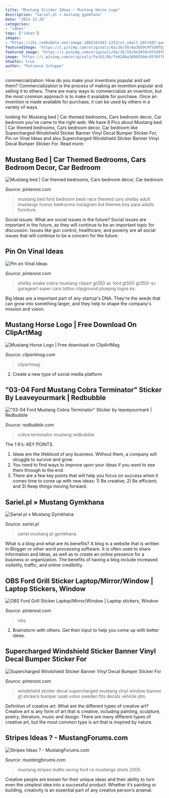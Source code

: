 ```yaml
---
title: "Mustang Sticker Ideas ~ Mustang Horse Logo"
description: "Sariel.pl » mustang gymkhana"
date: "2022-12-26"
categories:
- "ideas"
tags: ["ideas"]
images:
- "https://ih1.redbubble.net/image.1003163493.1253/st,small,507x507-pad,600x600,f8f8f8.jpg"
featuredImage: "https://i.pinimg.com/originals/6a/36/59/6a3659c9f5d0fb2f10b16f00bb4235f0.jpg"
featured_image: "https://i.pinimg.com/originals/6a/36/59/6a3659c9f5d0fb2f10b16f00bb4235f0.jpg"
image: "https://i.pinimg.com/originals/fe/62/8b/fe628ba369855b6c65f6ffb8403eb761.jpg"
ShowToc: true
author: "Patience Schuppe"
---
```



commercialization: How do you make your inventions popular and sell them?
Commercialization is the process of making an invention popular and selling it to others. There are many ways to commercialize an invention, but the most common approach is to make it available for purchase. Once an invention is made available for purchase, it can be used by others in a variety of ways.

	

		
looking for Mustang bed | Car themed bedrooms, Cars bedroom decor, Car bedroom you've came to the right web. We have 8 Pics about Mustang bed | Car themed bedrooms, Cars bedroom decor, Car bedroom like Supercharged Windshield Sticker Banner Vinyl Decal Bumper Sticker For, Pin on Vinal Ideas and also Supercharged Windshield Sticker Banner Vinyl Decal Bumper Sticker For. Read more:
		
    
## Mustang Bed | Car Themed Bedrooms, Cars Bedroom Decor, Car Bedroom

<img loading=lazy src="https://i.pinimg.com/originals/e9/86/f9/e986f950527f245d99bedae1ba3f3d2f.jpg" onerror="this.onerror=null;this.src='https://tse2.mm.bing.net/th?id=OIP.priHCik7Bp-cVZrP0RHGcwHaGq&amp;pid=15.1';" alt="Mustang bed | Car themed bedrooms, Cars bedroom decor, Car bedroom">

_Source: pinterest.com_

>mustang bed ford bedroom beds race themed cars shelby adult mustangs humor bedrooms instagram kid themes boy para adults furniture. 

	

Social issues: What are social issues in the future?
Social issues are important in the future, as they will continue to be an important topic for discussion. Issues like gun control, healthcare, and poverty are all social issues that will continue to be a concern for the future.

    
## Pin On Vinal Ideas

<img loading=lazy src="https://i.pinimg.com/originals/6a/36/59/6a3659c9f5d0fb2f10b16f00bb4235f0.jpg" onerror="this.onerror=null;this.src='https://tse2.mm.bing.net/th?id=OIP.vOcApErAdBs2rXY_KB_g2wHaJ4&amp;pid=15.1';" alt="Pin on Vinal Ideas">

_Source: pinterest.com_

>shelby snake cobra mustang clipart gt350 ac ford gt500 gt350r sc garageart super cars tattoo clipground pluspng logos és. 

	

Big Ideas are a important part of any startup's DNA. They're the seeds that can grow into something larger, and they help to shape the company's mission and vision.

    
## Mustang Horse Logo | Free Download On ClipArtMag

<img loading=lazy src="https://clipartmag.com/images/mustang-horse-logo-43.jpg" onerror="this.onerror=null;this.src='https://tse2.mm.bing.net/th?id=OIP.d90V31C5xVFD3DYsJFnsawHaJn&amp;pid=15.1';" alt="Mustang Horse Logo | Free download on ClipArtMag">

_Source: clipartmag.com_

>clipartmag. 

	

2. Create a new type of social media platform

    
## &quot;03-04 Ford Mustang Cobra Terminator&quot; Sticker By Leaveyourmark | Redbubble

<img loading=lazy src="https://ih1.redbubble.net/image.1003163493.1253/st,small,507x507-pad,600x600,f8f8f8.jpg" onerror="this.onerror=null;this.src='https://tse4.mm.bing.net/th?id=OIP.4eYdsmbnl9jq8Yz-PL67LwHaHa&amp;pid=15.1';" alt="&quot;03-04 Ford Mustang Cobra Terminator&quot; Sticker by leaveyourmark | Redbubble">

_Source: redbubble.com_

>cobra terminator mustang redbubble. 

	

The 1 K’s: KEY POINTS.
1. Ideas are the lifeblood of any business. Without them, a company will struggle to survive and grow.
2. You need to find ways to improve upon your ideas if you want to see them through to the end.
3. There are a few key points that will help you focus on success when it comes time to come up with new ideas: 1) Be creative; 2) Be efficient; and 3) Keep things moving forward.

    
## Sariel.pl » Mustang Gymkhana

<img loading=lazy src="http://www.brickshelf.com/gallery/Sariel/MustangGymkhana/original1.jpg" onerror="this.onerror=null;this.src='https://tse3.mm.bing.net/th?id=OIP.Oxd6H9uPcGJqOLZr4FNyyQHaEK&amp;pid=15.1';" alt="Sariel.pl » Mustang Gymkhana">

_Source: sariel.pl_

>sariel mustang pl gymkhana. 

	

What is a blog and what are its benefits?
A blog is a website that is written in Blogger or other word processing software. It is often used to share information and ideas, as well as to create an online presence for a business or organization. The benefits of having a blog include increased visibility, traffic, and online credibility.

    
## OBS Ford Grill Sticker Laptop/Mirror/Window | Laptop Stickers, Window

<img loading=lazy src="https://i.pinimg.com/736x/e6/f0/c1/e6f0c1e9c153d9c931bf1ca24398bf3f.jpg" onerror="this.onerror=null;this.src='https://tse2.mm.bing.net/th?id=OIP.YvoER6Tsfv-lyV1z-vBwrwHaEP&amp;pid=15.1';" alt="OBS Ford Grill Sticker Laptop/Mirror/Window | Laptop stickers, Window">

_Source: pinterest.com_

>obs. 

	

2. Brainstorm with others. Get their input to help you come up with better ideas.

    
## Supercharged Windshield Sticker Banner Vinyl Decal Bumper Sticker For

<img loading=lazy src="https://i.pinimg.com/originals/fe/62/8b/fe628ba369855b6c65f6ffb8403eb761.jpg" onerror="this.onerror=null;this.src='https://tse1.mm.bing.net/th?id=OIP.RakoLtmV1fzXke7F0JiosgHaHU&amp;pid=15.1';" alt="Supercharged Windshield Sticker Banner Vinyl Decal Bumper Sticker For">

_Source: pinterest.com_

>windshield sticker decal supercharged mustang vinyl window banner gt stickers bumper saab volvo sweden fits decals vehicle jdm. 

	

Definition of creative art: What are the different types of creative art?
Creative art is any form of art that is creative, including painting, sculpture, poetry, literature, music and design. There are many different types of creative art, but the most common type is art that is inspired by nature.

    
## Stripes Ideas ? - MustangForums.com

<img loading=lazy src="http://www.gotshadeonline.com/wp-content/gallery/2013-ford-mustang-cs/2013-ford-mustang-cs-1.jpg" onerror="this.onerror=null;this.src='https://tse4.mm.bing.net/th?id=OIP.a39govp7YIuQbgQTjuH2FgHaE7&amp;pid=15.1';" alt="Stripes Ideas ? - MustangForums.com">

_Source: mustangforums.com_

>mustang stripes matte racing ford cs mustangs shots 2005. 

	

Creative people are known for their unique ideas and their ability to turn even the simplest idea into a successful product. Whether it’s painting or building, creativity is an essential part of any creative person’s arsenal.

